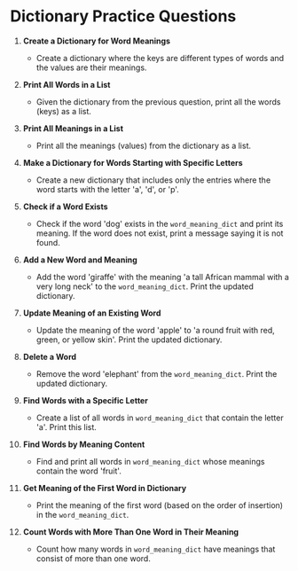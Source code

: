 # Dictionary Practice Questions

1. **Create a Dictionary for Word Meanings**
   - Create a dictionary where the keys are different types of words and the values are their meanings.

2. **Print All Words in a List**
   - Given the dictionary from the previous question, print all the words (keys) as a list.

3. **Print All Meanings in a List**
   - Print all the meanings (values) from the dictionary as a list.

4. **Make a Dictionary for Words Starting with Specific Letters**
   - Create a new dictionary that includes only the entries where the word starts with the letter 'a', 'd', or 'p'.

5. **Check if a Word Exists**
   - Check if the word 'dog' exists in the `word_meaning_dict` and print its meaning. If the word does not exist, print a message saying it is not found.

6. **Add a New Word and Meaning**
   - Add the word 'giraffe' with the meaning 'a tall African mammal with a very long neck' to the `word_meaning_dict`. Print the updated dictionary.

7. **Update Meaning of an Existing Word**
   - Update the meaning of the word 'apple' to 'a round fruit with red, green, or yellow skin'. Print the updated dictionary.

8. **Delete a Word**
   - Remove the word 'elephant' from the `word_meaning_dict`. Print the updated dictionary.

9. **Find Words with a Specific Letter**
   - Create a list of all words in `word_meaning_dict` that contain the letter 'a'. Print this list.

10. **Find Words by Meaning Content**
    - Find and print all words in `word_meaning_dict` whose meanings contain the word 'fruit'.

11. **Get Meaning of the First Word in Dictionary**
    - Print the meaning of the first word (based on the order of insertion) in the `word_meaning_dict`.

12. **Count Words with More Than One Word in Their Meaning**
    - Count how many words in `word_meaning_dict` have meanings that consist of more than one word.
